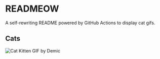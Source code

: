 # READMEOW

A self-rewriting README powered by GitHub Actions to display cat gifs.

## Cats

![Cat Kitten GIF by Demic](https://media4.giphy.com/media/v1.Y2lkPTlhY2QwMmRhNnlqNTUxMmZpOXRoZHdkaXBiazZqZ3d2MjV1eTdvamR1cDNnMjlteiZlcD12MV9naWZzX3NlYXJjaCZjdD1n/3oriO0OEd9QIDdllqo/200.gif)
